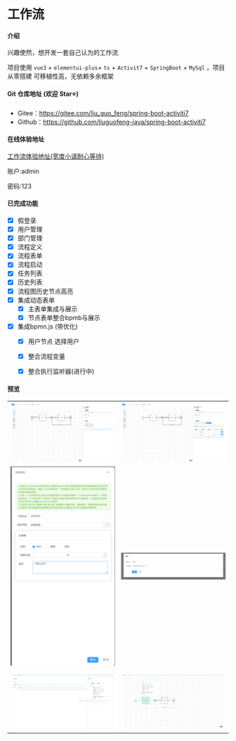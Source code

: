 # 工作流

#### 介绍

兴趣使然，想开发一套自己认为的工作流

项目使用 `vue3` + `elementui-plus`+ `ts` + `Activit7` + `SpringBoot` + `MySql` ，项目从零搭建 可移植性高，无依赖多余框架

#### Git 仓库地址 (欢迎 Star⭐)

- Gitee：https://gitee.com/liu_guo_feng/spring-boot-activiti7
- Github：https://github.com/liuguofeng-java/spring-boot-activiti7

#### 在线体验地址

[工作流体验地址(宽度小请耐心等待)](http://119.3.177.255/)

账户:admin

密码:123

#### 已完成功能

- [x] 假登录
- [x] 用户管理
- [x] 部门管理
- [x] 流程定义
- [x] 流程表单
- [x] 流程启动
- [x] 任务列表
- [x] 历史列表
- [x] 流程图历史节点高亮
- [x] 集成动态表单
  - [x] 主表单集成与展示
  - [x] 节点表单整合bpmb与展示

- [x] 集成bpmn.js (带优化)
  - [x] 用户节点 选择用户
  - [x] 整合流程变量
  - [x] 整合执行监听器(进行中)





####  预览

|                          |                           |
| ------------------------ | ------------------------- |
| ![](images/bpmnForm.png) | ![](images/condition.png) |
| ![](images/start.png)    | ![](images/approve.png)   |
| ![](images/log.png)      | ![](images/flow.png)      |

























